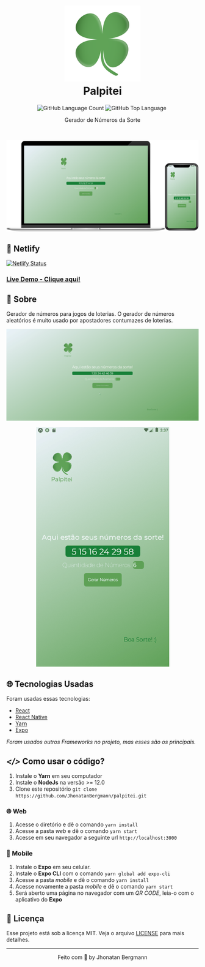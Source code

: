 <h1 align="center">
  <img src="forReadme/logo.png" alt="icon" width="200" height="200">
  <br>
  Palpitei
  <br>
</h1>

<p align="center">
  <img alt="GitHub Language Count" src="https://img.shields.io/github/languages/count/JhonatanBergmann/Palpitei" />
  <img alt="GitHub Top Language" src="https://img.shields.io/github/languages/top/JhonatanBergmann/Palpitei" />
  <img alt="" src="https://img.shields.io/github/repo-size/JhonatanBergmann/Palpitei" />
</p>

<p align="center">Gerador de Números da Sorte</p>

<br>

<p align="center">
  <img src="forReadme/mockup.png" alt="mockup" >
</p>

## 🔷 Netlify
[![Netlify Status](https://api.netlify.com/api/v1/badges/d25d5eac-2ef4-4113-9c71-162bac819c89/deploy-status)](https://jhonatanbergmann-palpitei.netlify.app/)
### [Live Demo - Clique aqui!](https://jhonatanbergmann-palpitei.netlify.app/)

## 📅 Sobre

Gerador de números para jogos de loterias. O gerador de números aleatórios é muito usado por apostadores contumazes de loterias.

<p align="center">
  <img src="forReadme/web.gif" alt="Demo" >
</p>
<p align="center">
  <img src="forReadme/mobile.gif" alt="Demo" >
</p>

## 🌐 Tecnologias Usadas
Foram usadas essas tecnologias:

- [React](https://pt-br.reactjs.org/)
- [React Native](https://reactnative.dev/)
- [Yarn](https://yarnpkg.com/)
- [Expo](https://expo.io/)

*Foram usados outros Frameworks no projeto, mas esses são os principais.*

## ***</>*** Como usar o código?
1. Instale o **Yarn** em seu computador
1. Instale o **NodeJs** na versão >= 12.0
1. Clone este repositório `git clone https://github.com/JhonatanBergmann/palpitei.git`

### 🌐 Web
1. Acesse o diretório e dê o comando `yarn install`
1. Acesse a pasta *web* e dê o comando `yarn start`
1. Acesse em seu navegador a seguinte url `http://localhost:3000`

### 📱 Mobile
1. Instale o **Expo** em seu celular.
1. Instale o **Expo CLI** com o comando `yarn global add expo-cli`
1. Acesse a pasta *mobile* e dê o comando `yarn install`
1. Acesse novamente a pasta *mobile* e dê o comando `yarn start`
1. Será aberto uma página no navegador com um *QR CODE*, leia-o com o aplicativo do **Expo**

## 📝 Licença

Esse projeto está sob a licença MIT. Veja o arquivo [LICENSE](LICENSE) para mais detalhes.

---

<p align="center">
 Feito com 💜 by Jhonatan Bergmann
</p>
